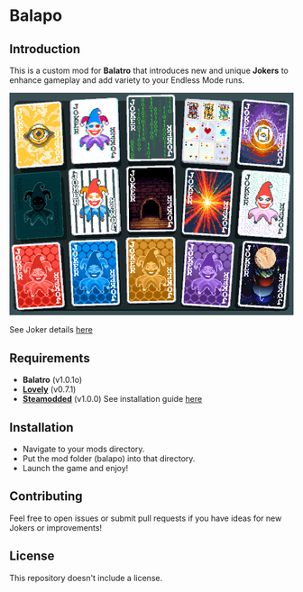 # Balapo

Introduction
-
This is a custom mod for **Balatro** that introduces new and unique **Jokers** to enhance gameplay and add variety to your Endless Mode runs.

![Joker preview](./images/joker_preview.png)

See Joker details [here](https://apokalmix.github.io/balapo-jokers/)

Requirements
-
- **Balatro** (v1.0.1o)
- **[Lovely](https://github.com/ethangreen-dev/lovely-injector?tab=readme-ov-file#manual-installation)** (v0.7.1)
- **[Steamodded](https://github.com/Steamodded/smods)** (v1.0.0)
See installation guide [here](https://github.com/Steamodded/smods/wiki)

Installation
-
- Navigate to your mods directory.
- Put the mod folder (balapo) into that directory.
- Launch the game and enjoy!

Contributing
-
Feel free to open issues or submit pull requests if you have ideas for new Jokers or improvements!

License
-
This repository doesn't include a license.
